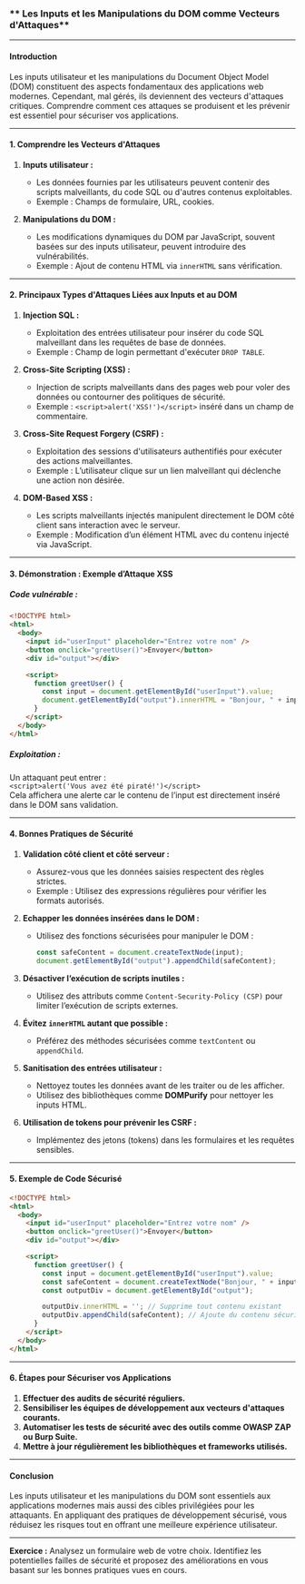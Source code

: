 ### ** Les Inputs et les Manipulations du DOM comme Vecteurs d'Attaques**

---

#### **Introduction**
Les inputs utilisateur et les manipulations du Document Object Model (DOM) constituent des aspects fondamentaux des applications web modernes. Cependant, mal gérés, ils deviennent des vecteurs d'attaques critiques. Comprendre comment ces attaques se produisent et les prévenir est essentiel pour sécuriser vos applications.

---

#### **1. Comprendre les Vecteurs d'Attaques**
1. **Inputs utilisateur :**
   - Les données fournies par les utilisateurs peuvent contenir des scripts malveillants, du code SQL ou d'autres contenus exploitables.
   - Exemple : Champs de formulaire, URL, cookies.

2. **Manipulations du DOM :**
   - Les modifications dynamiques du DOM par JavaScript, souvent basées sur des inputs utilisateur, peuvent introduire des vulnérabilités.
   - Exemple : Ajout de contenu HTML via `innerHTML` sans vérification.

---

#### **2. Principaux Types d'Attaques Liées aux Inputs et au DOM**
1. **Injection SQL :**
   - Exploitation des entrées utilisateur pour insérer du code SQL malveillant dans les requêtes de base de données.
   - Exemple : Champ de login permettant d'exécuter `DROP TABLE`.

2. **Cross-Site Scripting (XSS) :**
   - Injection de scripts malveillants dans des pages web pour voler des données ou contourner des politiques de sécurité.
   - Exemple : `<script>alert('XSS!')</script>` inséré dans un champ de commentaire.

3. **Cross-Site Request Forgery (CSRF) :**
   - Exploitation des sessions d'utilisateurs authentifiés pour exécuter des actions malveillantes.
   - Exemple : L’utilisateur clique sur un lien malveillant qui déclenche une action non désirée.

4. **DOM-Based XSS :**
   - Les scripts malveillants injectés manipulent directement le DOM côté client sans interaction avec le serveur.
   - Exemple : Modification d’un élément HTML avec du contenu injecté via JavaScript.

---

#### **3. Démonstration : Exemple d’Attaque XSS**
##### Code vulnérable :
```html
<!DOCTYPE html>
<html>
  <body>
    <input id="userInput" placeholder="Entrez votre nom" />
    <button onclick="greetUser()">Envoyer</button>
    <div id="output"></div>

    <script>
      function greetUser() {
        const input = document.getElementById("userInput").value;
        document.getElementById("output").innerHTML = "Bonjour, " + input;
      }
    </script>
  </body>
</html>
```

##### Exploitation :
Un attaquant peut entrer :  
`<script>alert('Vous avez été piraté!')</script>`  
Cela affichera une alerte car le contenu de l’input est directement inséré dans le DOM sans validation.

---

#### **4. Bonnes Pratiques de Sécurité**
1. **Validation côté client et côté serveur :**
   - Assurez-vous que les données saisies respectent des règles strictes.
   - Exemple : Utilisez des expressions régulières pour vérifier les formats autorisés.

2. **Echapper les données insérées dans le DOM :**
   - Utilisez des fonctions sécurisées pour manipuler le DOM :
     ```javascript
     const safeContent = document.createTextNode(input);
     document.getElementById("output").appendChild(safeContent);
     ```

3. **Désactiver l’exécution de scripts inutiles :**
   - Utilisez des attributs comme `Content-Security-Policy (CSP)` pour limiter l’exécution de scripts externes.

4. **Évitez `innerHTML` autant que possible :**
   - Préférez des méthodes sécurisées comme `textContent` ou `appendChild`.

5. **Sanitisation des entrées utilisateur :**
   - Nettoyez toutes les données avant de les traiter ou de les afficher.
   - Utilisez des bibliothèques comme **DOMPurify** pour nettoyer les inputs HTML.

6. **Utilisation de tokens pour prévenir les CSRF :**
   - Implémentez des jetons (tokens) dans les formulaires et les requêtes sensibles.

---

#### **5. Exemple de Code Sécurisé**
```html
<!DOCTYPE html>
<html>
  <body>
    <input id="userInput" placeholder="Entrez votre nom" />
    <button onclick="greetUser()">Envoyer</button>
    <div id="output"></div>

    <script>
      function greetUser() {
        const input = document.getElementById("userInput").value;
        const safeContent = document.createTextNode("Bonjour, " + input);
        const outputDiv = document.getElementById("output");

        outputDiv.innerHTML = ''; // Supprime tout contenu existant
        outputDiv.appendChild(safeContent); // Ajoute du contenu sécurisé
      }
    </script>
  </body>
</html>
```

---

#### **6. Étapes pour Sécuriser vos Applications**
1. **Effectuer des audits de sécurité réguliers.**
2. **Sensibiliser les équipes de développement aux vecteurs d'attaques courants.**
3. **Automatiser les tests de sécurité avec des outils comme OWASP ZAP ou Burp Suite.**
4. **Mettre à jour régulièrement les bibliothèques et frameworks utilisés.**

---

#### **Conclusion**
Les inputs utilisateur et les manipulations du DOM sont essentiels aux applications modernes mais aussi des cibles privilégiées pour les attaquants. En appliquant des pratiques de développement sécurisé, vous réduisez les risques tout en offrant une meilleure expérience utilisateur.

--- 

**Exercice :** Analysez un formulaire web de votre choix. Identifiez les potentielles failles de sécurité et proposez des améliorations en vous basant sur les bonnes pratiques vues en cours.

